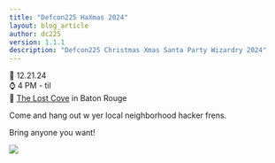 ```yaml
---
title: "Defcon225 HaXmas 2024"
layout: blog_article
author: dc225
version: 1.1.1
description: "Defcon225 Christmas Xmas Santa Party Wizardry 2024"
---
```


📅 12.21.24<br>
⌚ 4 PM - til <br>
📍 <a href="https://www.facebook.com/LostCoveBR" target="_blank">The Lost Cove</a> in Baton Rouge

Come and hang out w yer local neighborhood hacker frens.

Bring anyone you want!

<img src="https://i.imgur.com/0DMSGaa.png" class="img-responsive" style="margin:0 auto" />

